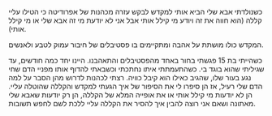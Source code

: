 כשנולדתי אבא שלי הביא אותי למקדש לבקש עזרה מכהנות של אפרודיטה כי הטילו עליי קללה (הוא חווה את זה ויודע מי קילל אותי אבל אני לא יודעת מי זה אבא שלי או מי קילל אותי).

המקדש כולו מושתת על אהבה ומתקיימים בו פסטיבלים של חיבור עמוק לטבע ולאנשים.

כשהייתי בת 15 פגשתי בחור באחד מהפסטיבלים והתאהבנו. היינו יחד כמה חודשים, עד שגיליתי שהוא בוגד בי. כשהתעמתתי איתו נחתכתי וכשבאתי להדוף אותו מפניי הדם שחי נגע בעור שלו, שהגיב כאילו הוא קיבל כוויה.
רצתי לכהנות לדרוש מהן הסבר על למה הדם שלי רעיל, אז הן סיפרו לי את הסיפור של איך הגעתי למקדש והקללה שהוטלה עליי.
הן לא יודעות מי קילל אותי או את אופייה המלא של הקללה, הן רק יודעות שאבא שלי מאתונה ושאם אני רוצה להבין איך להסיר את הקללה עליי ללכת לשם לחפש תשובות.